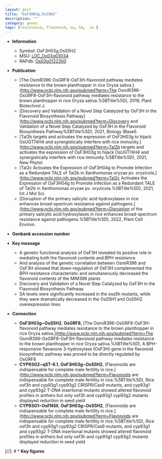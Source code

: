 ```yaml
---
layout: post
title: "OsF3H03g,OsS5H2"
description: ""
category: genes
tags: [resistance, flavonoid, sa, SA,  sa ]
---
```


* **Information**  
    + Symbol: OsF3H03g,OsS5H2  
    + MSU: [LOC_Os03g03034](http://rice.uga.edu/cgi-bin/ORF_infopage.cgi?orf=LOC_Os03g03034)  
    + RAPdb: [Os03g0122300](https://rapdb.dna.affrc.go.jp/locus/?name=Os03g0122300)  

* **Publication**  
    + [The OsmiR396-OsGRF8-OsF3H-flavonoid pathway mediates resistance to the brown planthopper in rice Oryza sativa.](http://www.ncbi.nlm.nih.gov/pubmed?term=The OsmiR396-OsGRF8-OsF3H-flavonoid pathway mediates resistance to the brown planthopper in rice Oryza sativa.%5BTitle%5D), 2019, Plant Biotechnol J.
    + [Discovery and Validation of a Novel Step Catalyzed by OsF3H in the Flavonoid Biosynthesis Pathway](http://www.ncbi.nlm.nih.gov/pubmed?term=Discovery and Validation of a Novel Step Catalyzed by OsF3H in the Flavonoid Biosynthesis Pathway%5BTitle%5D), 2021, Biology (Basel).
    + [Tal2b targets and activates the expression of OsF3H03g to hijack OsUGT74H4 and synergistically interfere with rice immunity.](http://www.ncbi.nlm.nih.gov/pubmed?term=Tal2b targets and activates the expression of OsF3H03g to hijack OsUGT74H4 and synergistically interfere with rice immunity.%5BTitle%5D), 2021, New Phytol.
    + [Tal2c Activates the Expression of OsF3H04g to Promote Infection as a Redundant TALE of Tal2b in Xanthomonas oryzae pv. oryzicola.](http://www.ncbi.nlm.nih.gov/pubmed?term=Tal2c Activates the Expression of OsF3H04g to Promote Infection as a Redundant TALE of Tal2b in Xanthomonas oryzae pv. oryzicola.%5BTitle%5D), 2021, Int J Mol Sci.
    + [Disruption of the primary salicylic acid hydroxylases in rice enhances broad-spectrum resistance against pathogens.](http://www.ncbi.nlm.nih.gov/pubmed?term=Disruption of the primary salicylic acid hydroxylases in rice enhances broad-spectrum resistance against pathogens.%5BTitle%5D), 2022, Plant Cell Environ.

* **Genbank accession number**  

* **Key message**  
    + A genetic functional analysis of OsF3H revealed its positive role in mediating both the flavonoid contents and BPH resistance
    + And analysis of the genetic correlation between OsmiR396 and OsF3H showed that down-regulation of OsF3H complemented the BPH resistance characteristic and simultaneously decreased the flavonoid contents of the MIM396 plants
    + Discovery and Validation of a Novel Step Catalyzed by OsF3H in the Flavonoid Biosynthesis Pathway
    + SA levels were significantly increased in the oss5h mutants, while they were dramatically decreased in the OsS5H1 and OsS5H2 overexpression lines

* **Connection**  
    + __OsF3H03g~OsS5H2__, __OsGRF8__, [The OsmiR396-OsGRF8-OsF3H-flavonoid pathway mediates resistance to the brown planthopper in rice Oryza sativa.](http://www.ncbi.nlm.nih.gov/pubmed?term=The OsmiR396-OsGRF8-OsF3H-flavonoid pathway mediates resistance to the brown planthopper in rice Oryza sativa.%5BTitle%5D),  A BPH-responsive flavanone 3-hydroxylase (OsF3H) gene in the flavonoid biosynthetic pathway was proved to be directly regulated by OsGRF8
    + __CYP93G2~qST-6.1__, __OsF3H03g~OsS5H2__, [Flavonoids are indispensable for complete male fertility in rice.](http://www.ncbi.nlm.nih.gov/pubmed?term=Flavonoids are indispensable for complete male fertility in rice.%5BTitle%5D),  Rice osf3h and cyp93g1 cyp93g2 CRISPR/Cas9 mutants, and cyp93g1 and cyp93g2 T-DNA insertional mutants showed altered flavonoid profiles in anthers but only osf3h and cyp93g1 cyp93g2 mutants displayed reduction in seed yield
    + __CYP93G1~OsFNSII__, __OsF3H03g~OsS5H2__, [Flavonoids are indispensable for complete male fertility in rice.](http://www.ncbi.nlm.nih.gov/pubmed?term=Flavonoids are indispensable for complete male fertility in rice.%5BTitle%5D),  Rice osf3h and cyp93g1 cyp93g2 CRISPR/Cas9 mutants, and cyp93g1 and cyp93g2 T-DNA insertional mutants showed altered flavonoid profiles in anthers but only osf3h and cyp93g1 cyp93g2 mutants displayed reduction in seed yield

[//]: # * **Key figures**  


